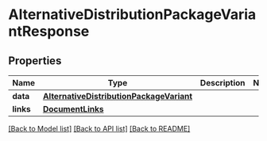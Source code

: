 # AlternativeDistributionPackageVariantResponse

## Properties
Name | Type | Description | Notes
------------ | ------------- | ------------- | -------------
**data** | [**AlternativeDistributionPackageVariant**](AlternativeDistributionPackageVariant.md) |  | 
**links** | [**DocumentLinks**](DocumentLinks.md) |  | 

[[Back to Model list]](../README.md#documentation-for-models) [[Back to API list]](../README.md#documentation-for-api-endpoints) [[Back to README]](../README.md)


